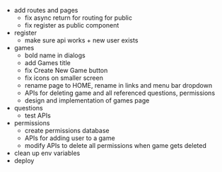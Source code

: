 - add routes and pages
  - fix async return for routing for public
  - fix register as public component
- register
  - make sure api works + new user exists
- games
  - bold name in dialogs
  - add Games title
  - fix Create New Game button
  - fix icons on smaller screen
  - rename page to HOME, rename in links and menu bar dropdown
  - APIs for deleting game and all referenced questions, permissions
  - design and implementation of games page
- questions
  - test APIs
- permissions
  - create permissions database
  - APIs for adding user to a game
  - modify APIs to delete all permissions when game gets deleted
- clean up env variables
- deploy
